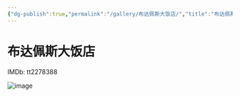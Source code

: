 ```yaml
---
{"dg-publish":true,"permalink":"/gallery/布达佩斯大饭店/","title":"布达佩斯大饭店"}
---
```



# 布达佩斯大饭店

IMDb: tt2278388

![image](https://img3.doubanio.com/view/photo/s_ratio_poster/public/p2183539003.webp)

